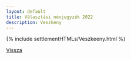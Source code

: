 ```yaml
---
layout: default
title: Választási névjegyzék 2022
description: Veszkény
---
```


{% include settlementHTMLs/Veszkeeny.html %}

[Vissza](./)